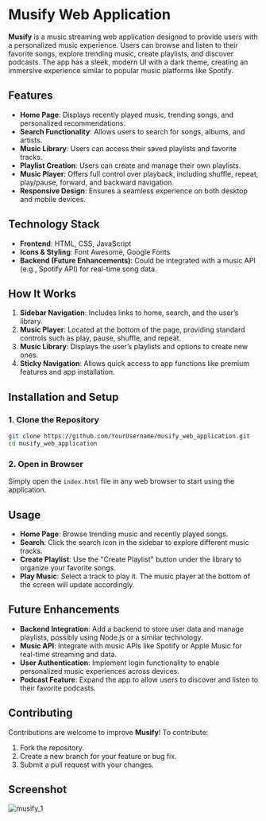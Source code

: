 # Musify Web Application


**Musify** is a music streaming web application designed to provide users with a personalized music experience. Users can browse and listen to their favorite songs, explore trending music, create playlists, and discover podcasts. The app has a sleek, modern UI with a dark theme, creating an immersive experience similar to popular music platforms like Spotify.

## Features

- **Home Page**: Displays recently played music, trending songs, and personalized recommendations.
- **Search Functionality**: Allows users to search for songs, albums, and artists.
- **Music Library**: Users can access their saved playlists and favorite tracks.
- **Playlist Creation**: Users can create and manage their own playlists.
- **Music Player**: Offers full control over playback, including shuffle, repeat, play/pause, forward, and backward navigation.
- **Responsive Design**: Ensures a seamless experience on both desktop and mobile devices.

## Technology Stack

- **Frontend**: HTML, CSS, JavaScript
- **Icons & Styling**: Font Awesome, Google Fonts
- **Backend (Future Enhancements)**: Could be integrated with a music API (e.g., Spotify API) for real-time song data.
  
## How It Works

1. **Sidebar Navigation**: Includes links to home, search, and the user’s library.
2. **Music Player**: Located at the bottom of the page, providing standard controls such as play, pause, shuffle, and repeat.
3. **Music Library**: Displays the user’s playlists and options to create new ones.
4. **Sticky Navigation**: Allows quick access to app functions like premium features and app installation.

## Installation and Setup

### 1. Clone the Repository
```bash
git clone https://github.com/YourUsername/musify_web_application.git
cd musify_web_application
```

### 2. Open in Browser
Simply open the `index.html` file in any web browser to start using the application.

## Usage

- **Home Page**: Browse trending music and recently played songs.
- **Search**: Click the search icon in the sidebar to explore different music tracks.
- **Create Playlist**: Use the "Create Playlist" button under the library to organize your favorite songs.
- **Play Music**: Select a track to play it. The music player at the bottom of the screen will update accordingly.

## Future Enhancements

- **Backend Integration**: Add a backend to store user data and manage playlists, possibly using Node.js or a similar technology.
- **Music API**: Integrate with music APIs like Spotify or Apple Music for real-time streaming and data.
- **User Authentication**: Implement login functionality to enable personalized music experiences across devices.
- **Podcast Feature**: Expand the app to allow users to discover and listen to their favorite podcasts.

## Contributing

Contributions are welcome to improve **Musify**! To contribute:

1. Fork the repository.
2. Create a new branch for your feature or bug fix.
3. Submit a pull request with your changes.

## Screenshot

![musify_1](https://github.com/user-attachments/assets/8e1a11cb-402f-4b94-8afa-421992f973cd)

